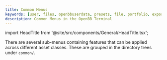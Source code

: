 ```yaml
---
title: Common Menus
keywords: [user, files, openbbuserdata, presets, file, portfolio, exports, imports, settings, styles, xlsx, csv, json, themes, openbb, bb, terminal, google, amazon, apple, microsoft, github, opensource, python, markets]
description: Common Menus in the OpenBB Terminal
---
```


import HeadTitle from '@site/src/components/General/HeadTitle.tsx';

<HeadTitle title="Common Menus - Terminal" />

There are several sub-menus containing features that can be applied across different asset classes. These are grouped in the directory trees under `common/`.
